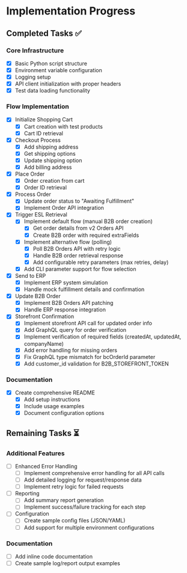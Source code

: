 # Implementation Progress

## Completed Tasks ✅

### Core Infrastructure
- [x] Basic Python script structure
- [x] Environment variable configuration
- [x] Logging setup
- [x] API client initialization with proper headers
- [x] Test data loading functionality

### Flow Implementation
- [x] Initialize Shopping Cart
  - [x] Cart creation with test products
  - [x] Cart ID retrieval
- [x] Checkout Process
  - [x] Add shipping address
  - [x] Get shipping options
  - [x] Update shipping option
  - [x] Add billing address
- [x] Place Order
  - [x] Order creation from cart
  - [x] Order ID retrieval
- [x] Process Order
  - [x] Update order status to "Awaiting Fulfillment"
  - [x] Implement Order API integration
- [x] Trigger ESL Retrieval
  - [x] Implement default flow (manual B2B order creation)
    - [x] Get order details from v2 Orders API
    - [x] Create B2B order with required extraFields
  - [x] Implement alternative flow (polling)
    - [x] Poll B2B Orders API with retry logic
    - [x] Handle B2B order retrieval response
    - [x] Add configurable retry parameters (max retries, delay)
  - [x] Add CLI parameter support for flow selection
- [x] Send to ERP
  - [x] Implement ERP system simulation
  - [x] Handle mock fulfillment details and confirmation
- [x] Update B2B Order
  - [x] Implement B2B Orders API patching
  - [x] Handle ERP response integration
- [x] Storefront Confirmation
  - [x] Implement storefront API call for updated order info
  - [x] Add GraphQL query for order verification
  - [x] Implement verification of required fields (createdAt, updatedAt, companyName)
  - [x] Add error handling for missing orders
  - [x] Fix GraphQL type mismatch for bcOrderId parameter
  - [x] Add customer_id validation for B2B_STOREFRONT_TOKEN

### Documentation
- [x] Create comprehensive README
  - [x] Add setup instructions
  - [x] Include usage examples
  - [x] Document configuration options

## Remaining Tasks ⏳

### Additional Features
- [ ] Enhanced Error Handling
  - [ ] Implement comprehensive error handling for all API calls
  - [ ] Add detailed logging for request/response data
  - [ ] Implement retry logic for failed requests
- [ ] Reporting
  - [ ] Add summary report generation
  - [ ] Implement success/failure tracking for each step
- [ ] Configuration
  - [ ] Create sample config files (JSON/YAML)
  - [ ] Add support for multiple environment configurations

### Documentation
- [ ] Add inline code documentation
- [ ] Create sample log/report output examples